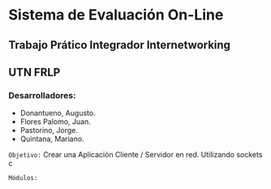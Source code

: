 #  Sistema de Evaluación On-Line 

##  Trabajo Prático Integrador Internetworking 
##                UTN FRLP
 
### Desarrolladores: 

* Donantueno, Augusto.
* Flores Palomo, Juan.
* Pastorino, Jorge.
* Quintana, Mariano.

`Objetivo:`  Crear una Aplicación Cliente / Servidor en red. Utilizando sockets c

`Módulos:`

 
